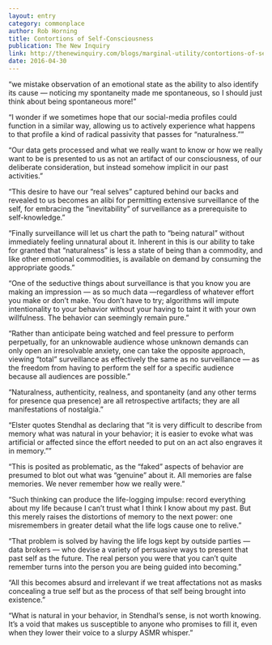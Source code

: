 ```yaml
---
layout: entry
category: commonplace
author: Rob Horning
title: Contortions of Self-Consciousness
publication: The New Inquiry
link: http://thenewinquiry.com/blogs/marginal-utility/contortions-of-self-consciousness/
date: 2016-04-30
---
```


“we mistake observation of an emotional state as the ability to also identify its cause — noticing my spontaneity made me spontaneous, so I should just think about being spontaneous more!”

“I wonder if we sometimes hope that our social-media profiles could function in a similar way, allowing us to actively experience what happens to that profile a kind of radical passivity that passes for “naturalness.””

“Our data gets processed and what we really want to know or how we really want to be is presented to us as not an artifact of our consciousness, of our deliberate consideration, but instead somehow implicit in our past activities.”

“This desire to have our “real selves” captured behind our backs and revealed to us becomes an alibi for permitting extensive surveillance of the self, for embracing the “inevitability” of surveillance as a prerequisite to self-knowledge.”

“Finally surveillance will let us chart the path to “being natural” without immediately feeling unnatural about it. Inherent in this is our ability to take for granted that “naturalness” is less a state of being than a commodity, and like other emotional commodities, is available on demand by consuming the appropriate goods.”

“One of the seductive things about surveillance is that you know you are making an impression — as so much data —regardless of whatever effort you make or don’t make. You don’t have to try; algorithms will impute intentionality to your behavior without your having to taint it with your own willfulness. The behavior can seemingly remain pure.”

“Rather than anticipate being watched and feel pressure to perform perpetually, for an unknowable audience whose unknown demands can only open an irresolvable anxiety, one can take the opposite approach, viewing “total” surveillance as effectively the same as no surveillance — as the freedom from having to perform the self for a specific audience because all audiences are possible.”

“Naturalness, authenticity, realness, and spontaneity (and any other terms for presence qua presence) are all retrospective artifacts; they are all manifestations of nostalgia.”

“Elster quotes Stendhal as declaring that “it is very difficult to describe from memory what was natural in your behavior; it is easier to evoke what was artificial or affected since the effort needed to put on an act also engraves it in memory.””

“This is posited as problematic, as the “faked” aspects of behavior are presumed to blot out what was “genuine” about it. All memories are false memories. We never remember how we really were.”

“Such thinking can produce the life-logging impulse: record everything about my life because I can’t trust what I think I know about my past. But this merely raises the distortions of memory to the next power: one misremembers in greater detail what the life logs cause one to relive.”

“That problem is solved by having the life logs kept by outside parties — data brokers — who devise a variety of persuasive ways to present that past self as the future. The real person you were that you can’t quite remember turns into the person you are being guided into becoming.”

“All this becomes absurd and irrelevant if we treat affectations not as masks concealing a true self but as the process of that self being brought into existence.”

“What is natural in your behavior, in Stendhal’s sense, is not worth knowing. It’s a void that makes us susceptible to anyone who promises to fill it, even when they lower their voice to a slurpy ASMR whisper.”
